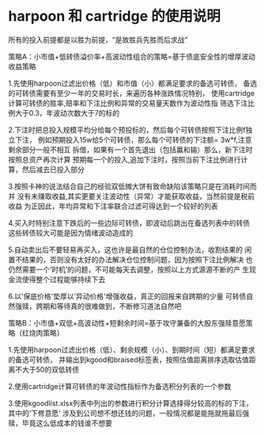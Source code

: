 # harpoon 和 cartridge 的使用说明
所有的投入前提都是以胜为前提，“是故胜兵先胜而后求战”

策略A：小市值+低转债溢价率+高波动性组合的策略=基于债底安全性的增厚波动收益策略

1.先使用harpoon过滤出价格（低）和市值（小）都满足要求的备选可转债，
备选的可转债需要有至少一年的交易时长，来遍历各种涨跌情况特别，
使用cartridge计算可转债的胜率,赔率和下注比例和异常的交易量天数作为波动性指
筛选下注比例大于0.3，年波动次数大于7的标的

2.下注时把总投入规模平均分给每个预投标的，然后每个可转债按照下注比例f独立下注，
例如预期投入15w给5个可转债，那么每个可转债的下注额= 3w*f,注意剩余部分一般不相互
拆借，如果有一个首先退出（包括赢和输）那么，新下注时按照总资产再次计算
预期每一个的投入,追加下注时，按照当前下注比例进行计算，然后减去已投入部分

3.按照卡神的说法结合自己的经验双低摊大饼有致命缺陷该策略只是在消耗时间而并
没有未赚取收益,其实更要关注波动性（异常）才能获取收益，当然前提是税前收益
为正因此，年均异常和下注率联合过滤可得达到一个较好的列表

4.买入时特别注意下跌后的一些边际可转债，即波动后跳出在备选列表中的转债
这些转债较大可能是因为情绪波动造成的

5.自动卖出后不要轻易再买入，这也许是最自然的仓位控制办法，收割结果的
闲置不结果的，否则没有太好的办法解决仓位控制问题，因为按照下注比例解决
也仍然需要一个‘时机’的问题，不可能每天去调整，按照以上方式源源不断的产
生现金流使得整个过程能够持续下去

6.以'保底价格'垫厚以'异动价格'增强收益，真正的回报来自跨期的少量
可转债自然强赎，跨期和等待真的很难做到，不断修习道法自然吧



策略B：小市值+双低+高波动性+短剩余时间=基于攻守兼备的大股东强赎意愿策略（红烧肉策略）

1.先使用harpoon过滤出价格（低）、剩余规模（小）、到期时间（短）都满足要求的备选可转债，
并输出到kgood和braised标签表，按照估值距离排序选取估值距离不大于50的双低转债

2.使用cartridge计算可转债的年波动性指标作为备选积分列表的一个参数

3.使用kgoodlist.xlsx列表中列出的参数进行积分计算选择得分较高的标的下注，其中的‘下修意愿’
涉及到公司想不想还钱的问题，一般情况都是能拖就拖最后强赎，毕竟这么低成本的钱谁不想要

